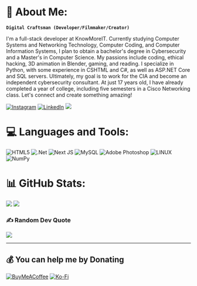 # 💫 About Me:

**`Digital Craftsman (Developer/Filmmaker/Creator)`**

I'm a full-stack developer at KnowMoreIT. Currently studying Computer Systems and Networking Technology, Computer Coding, and Computer Information Systems, I plan to obtain a bachelor's degree in Cybersecurity and a Master's in Computer Science. My passions include coding, ethical hacking, 3D animation in Blender, gaming, and reading. I specialize in Python, with some experience in CSHTML and C#, as well as ASP.NET Core and SQL servers. Ultimately, my goal is to work for the CIA and become an independent cybersecurity consultant. At just 17 years old, I have already completed a year of college, including five semesters in a Cisco Networking class. Let's connect and create something amazing!

[![Instagram](https://img.shields.io/badge/Instagram-%23E4405F.svg?logo=Instagram&logoColor=white)](https://instagram.com/ethen_dixon) [![LinkedIn](https://img.shields.io/badge/LinkedIn-%230077B5.svg?logo=linkedin&logoColor=white)](https://linkedin.com/in/ethen-dixon) [![](https://visitcount.itsvg.in/api?id=Zadeson&icon=0&color=0)](https://visitcount.itsvg.in)

# 💻 Languages and Tools:
![HTML5](https://img.shields.io/badge/html5-%23E34F26.svg?style=for-the-badge&logo=html5&logoColor=white) ![.Net](https://img.shields.io/badge/.NET-5C2D91?style=for-the-badge&logo=.net&logoColor=white) ![Next JS](https://img.shields.io/badge/Next-black?style=for-the-badge&logo=next.js&logoColor=white) ![MySQL](https://img.shields.io/badge/mysql-%2300f.svg?style=for-the-badge&logo=mysql&logoColor=white) ![Adobe Photoshop](https://img.shields.io/badge/adobephotoshop-%2331A8FF.svg?style=for-the-badge&logo=adobephotoshop&logoColor=white) ![LINUX](https://img.shields.io/badge/Linux-FCC624?style=for-the-badge&logo=linux&logoColor=black) ![NumPy](https://img.shields.io/badge/numpy-%23013243.svg?style=for-the-badge&logo=numpy&logoColor=white)
# 📊 GitHub Stats:
![](https://github-readme-stats.vercel.app/api?username=Zadeson&theme=dark&hide_border=true&include_all_commits=false&count_private=false)
![](https://github-readme-streak-stats.herokuapp.com/?user=Zadeson&theme=dark&hide_border=true)<br>

### ✍️ Random Dev Quote
![](https://quotes-github-readme.vercel.app/api?type=horizontal&theme=dark)

---

  ## 💰 You can help me by Donating
  [![BuyMeACoffee](https://img.shields.io/badge/Buy%20Me%20a%20Coffee-ffdd00?style=for-the-badge&logo=buy-me-a-coffee&logoColor=black)](https://buymeacoffee.com/Zadeson) [![Ko-Fi](https://img.shields.io/badge/Ko--fi-F16061?style=for-the-badge&logo=ko-fi&logoColor=white)](https://ko-fi.com/Zadeson) 

  
<!-- Proudly created with GPRM ( https://gprm.itsvg.in ) -->
